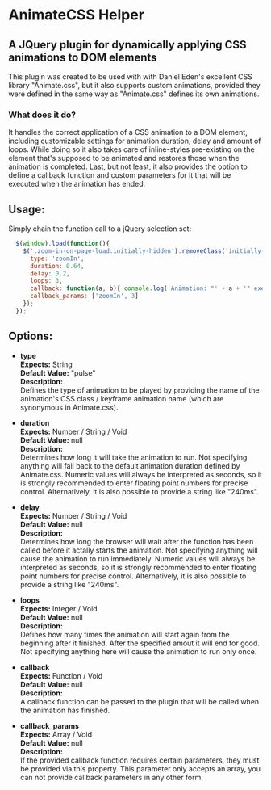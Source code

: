 # AnimateCSS Helper
## A JQuery plugin for dynamically applying CSS animations to DOM elements

This plugin was created to be used with with Daniel Eden's excellent CSS library "Animate.css", but it also supports custom animations, provided they were defined in the same way as "Animate.css" defines its own animations.

### What does it do?

It handles the correct application of a CSS animation to a DOM element, including customizable settings for animation duration, delay and amount of loops. 
While doing so it also takes care of inline-styles pre-existing on the element that's supposed to be animated and restores those when the animation is completed. 
Last, but not least, it also provides the option to define a callback function and custom parameters for it that will be executed when the animation has ended. 

## Usage:

Simply chain the function call to a jQuery selection set:
```javascript
  $(window).load(function(){
    $('.zoom-in-on-page-load.initially-hidden').removeClass('initially-hidden').applyAnimation({ 
      type: 'zoomIn', 
      duration: 0.64, 
      delay: 0.2, 
      loops: 3, 
      callback: function(a, b){ console.log('Animation: "' + a + '" executed ' + b + ' times.'); }, 
      callback_params: ['zoomIn', 3] 
    });
  });
```

## Options:

* __type__  
  __Expects:__ String  
  __Default Value:__ "pulse"  
  __Description:__  
  Defines the type of animation to be played by providing the name of the animation's CSS class / keyframe animation name (which are synonymous in Animate.css).
  
* __duration__  
  __Expects:__ Number / String / Void  
  __Default Value:__ null  
  __Description:__  
  Determines how long it will take the animation to run. Not specifying anything will fall back to the default animation duration defined by Animate.css. Numeric values will always be interpreted as seconds, so it is strongly recommended to enter floating point numbers for precise control. Alternatively, it is also possible to provide a string like "240ms".
  
* __delay__  
  __Expects:__ Number / String / Void  
  __Default Value:__ null  
  __Description:__  
  Determines how long the browser will wait after the function has been called before it actally starts the animation. Not specifying anything will cause the animation to run immediately. Numeric values will always be interpreted as seconds, so it is strongly recommended to enter floating point numbers for precise control. Alternatively, it is also possible to provide a string like "240ms".  
  
* __loops__  
  __Expects:__ Integer / Void  
  __Default Value:__ null  
  __Description:__  
  Defines how many times the animation will start again from the beginning after it finished. After the specified amout it will end for good. Not specifying anything here will cause the animation to run only once.
  
* __callback__   
  __Expects:__ Function / Void  
  __Default Value:__ null  
  __Description:__  
  A callback function can be passed to the plugin that will be called when the animation has finished.
  
* __callback_params__  
  __Expects:__ Array / Void  
  __Default Value:__ null  
  __Description:__  
  If the provided callback function requires certain parameters, they must be provided via this property. This parameter only accepts an array, you can not provide callback parameters in any other form.